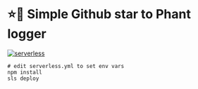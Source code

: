 # :star::elephant: Simple Github star to Phant logger
[![serverless](http://public.serverless.com/badges/v3.svg)](http://www.serverless.com)

```
# edit serverless.yml to set env vars
npm install
sls deploy
```
